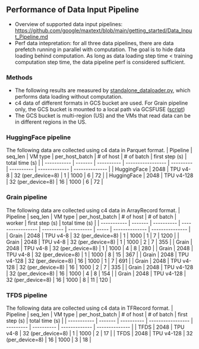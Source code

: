 ## Performance of Data Input Pipeline
* Overview of supported data input pipelines: https://github.com/google/maxtext/blob/main/getting_started/Data_Input_Pipeline.md
* Perf data intepretation: for all three data pipelines, there are data prefetch running in parallel with computation. The goal is to hide data loading behind computation. As long as data loading step time < training computation step time, the data pipeline perf is considered sufficient. 

### Methods
* The following results are measured by [standalone_dataloader.py](https://github.com/google/maxtext/blob/main/MaxText/standalone_dataloader.py), which performs data loading without computation.
* c4 data of different formats in GCS bucket are used. For Grain pipeline only, the GCS bucket is mounted to a local path via GCSFUSE ([script](https://github.com/google/maxtext/blob/main/setup_gcsfuse.sh))
* The GCS bucket is multi-region (US) and the VMs that read data can be in different regions in the US.

### HuggingFace pipeline
The following data are collected using c4 data in Parquet format.
| Pipeline    | seq_len | VM type    | per_host_batch    | # of host | # of batch | first step (s) | total time (s) |
| ----------- | ------- | ---------- | ----------------- | --------- | ---------- | -------------  | -------------- |
| HuggingFace | 2048    | TPU v4-8   | 32 (per_device=8) | 1         | 1000       | 6              | 72             |
| HuggingFace | 2048    | TPU v4-128 | 32 (per_device=8) | 16        | 1000       | 6              | 72             |

### Grain pipeline
The following data are collected using c4 data in ArrayRecord format.
| Pipeline    | seq_len | VM type    | per_host_batch    | # of host | # of batch | worker | first step (s) | total time (s) |
| ----------- | ------- | ---------- | ----------------- | --------- | ---------- | -----  | -------------- | --------------- |
| Grain       | 2048    | TPU v4-8   | 32 (per_device=8) | 1         | 1000       | 1      | 7              | 1200            |
| Grain       | 2048    | TPU v4-8   | 32 (per_device=8) | 1         | 1000       | 2      | 7              | 355             |
| Grain       | 2048    | TPU v4-8   | 32 (per_device=8) | 1         | 1000       | 4      | 8              | 280             |
| Grain       | 2048    | TPU v4-8   | 32 (per_device=8) | 1         | 1000       | 8      | 15             | 367             |
| Grain       | 2048    | TPU v4-128 | 32 (per_device=8) | 16        | 1000       | 1      | 7              | 691             |
| Grain       | 2048    | TPU v4-128 | 32 (per_device=8) | 16        | 1000       | 2      | 7              | 335             |
| Grain       | 2048    | TPU v4-128 | 32 (per_device=8) | 16        | 1000       | 4      | 8              | 154             |
| Grain       | 2048    | TPU v4-128 | 32 (per_device=8) | 16        | 1000       | 8      | 11             | 120             |

### TFDS pipeline
The following data are collected using c4 data in TFRecord format.
| Pipeline    | seq_len | VM type    | per_host_batch    | # of host | # of batch | first step (s) | total time (s) |
| ----------- | ------- | ---------- | ----------------- | --------- | ---------- | -------------  | -------------- |
| TFDS        | 2048    | TPU v4-8   | 32 (per_device=8) | 1         | 1000       | 2              | 17             |
| TFDS        | 2048    | TPU v4-128 | 32 (per_device=8) | 16        | 1000       | 3              | 18             |
